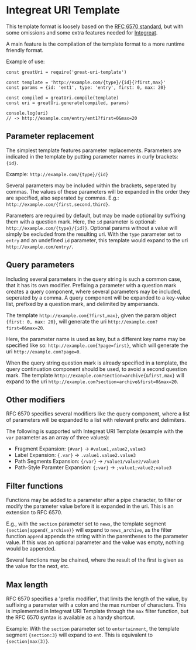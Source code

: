 # Integreat URI Template

This template format is loosely based on the
[RFC 6570 standard](https://tools.ietf.org/html/rfc6570), but with some
omissions and some extra features needed for
[Integreat](https://github.com/kjellmorten/integreat).

A main feature is the compilation of the template format to a more runtime
friendly format.

Example of use:
```
const greatUri = require('great-uri-template')

const template = 'http://example.com/{type}/{id}{?first,max}'
const params = {id: 'ent1', type: 'entry', first: 0, max: 20}

const compiled = greatUri.compile(template)
const uri = greatUri.generate(compiled, params)

console.log(uri)
// -> http://example.com/entry/ent1?first=0&max=20
```

## Parameter replacement
The simplest template features parameter replacements. Parameters are indicated
in the template by putting parameter names in curly brackets: `{id}`.

Example: `http://example.com/{type}/{id}`

Several parameters may be included within the brackets, seperated by commas. The
values of these parameters will be expanded in the order they are specified,
also seperated by commas. E.g.: `http://example.com/{first,second,third}`.

Parameters are required by default, but may be made optional by suffixing them
with a question mark. Here, the `id` parameter is optional:
`http://example.com/{type}/{id?}`. Optional params without a value will simply
be excluded from the resulting uri. With the `type` parameter set to `entry` and
an undefined `id` parameter, this template would expand to the uri
`http://example.com/entry/`.

## Query parameters
Including several parameters in the query string is such a common case, that it
has its own modifier. Prefixing a parameter with a question mark creates a
query component, where several parameters may be included, seperated by a comma.
A query component will be expanded to a key-value list, prefixed by a question
mark, and delimited by ampersands.

The template `http://example.com{?first,max}`, given the param object
`{first: 0, max: 20}`, will generate the uri
`http://example.com?first=0&max=20`.

Here, the parameter name is used as key, but a different key name may be
specified like so: `http://example.com{?page=first}`, which will generate the
uri `http://example.com?page=0`.

When the query string question mark is already specified in a template, the
query continuation component should be used, to avoid a second question mark.
The template `http://example.com?section=archive{&first,max}` will expand to the
uri `http://example.com?section=archive&first=0&max=20`.

## Other modifiers
RFC 6570 specifies several modifiers like the query component, where a list of
parameters will be expanded to a list with relevant prefix and delimiters.

The following is supported with Integreat URI Template (example with the `var`
parameter as an array of three values):

- Fragment Expansion: `{#var}` -> `#value1,value2,value3`
- Label Expansion: `{.var}` -> `.value1.value2.value3`
- Path Segments Expansion: `{/var}` -> `/value1/value2/value3`
- Path-Style Paramter Expansion: `{;var}` -> `;value1;value2;value3`

## Filter functions
Functions may be added to a parameter after a pipe character, to filter or
modify the parameter value before it is expanded in the uri. This is an
extension to RFC 6570.

E.g., with the `section` parameter set to `news`, the template segment
`{section|append(_archive)}` will expand to `news_archive`, as the filter
function `append` appends the string within the parentheses to the parameter
value. If this was an optional parameter and the value was empty, nothing would
be appended.

Several functions may be chained, where the result of the first is given as the
value for the next, etc.

## Max length
RFC 6570 specifies a 'prefix modifier', that limits the length of the value, by
suffixing a parameter with a colon and the max number of characters. This is
implemented in Integreat URI Template through the `max` filter function, but the
RFC 6570 syntax is available as a handy shortcut.

Example: With the `section` parameter set to `entertainment`, the template
segment `{section:3}` will expand to `ent`. This is equivalent to
`{section|max(3)}`.
